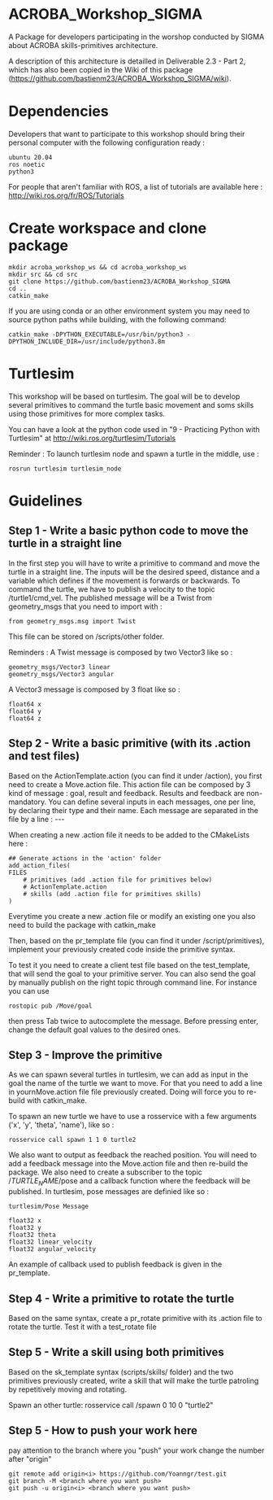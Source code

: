 # ACROBA_Workshop_SIGMA
A Package for developers participating in the worshop conducted by SIGMA about ACROBA skills-primitives architecture.

A description of this architecture is detailled in Deliverable 2.3 - Part 2, which has also been copied in the Wiki of this package (https://github.com/bastienm23/ACROBA_Workshop_SIGMA/wiki).

# Dependencies
Developers that want to participate to this workshop should bring their personal computer with the following configuration ready :

    ubuntu 20.04
    ros noetic
    python3

For people that aren't familiar with ROS, a list of tutorials are available here :
http://wiki.ros.org/fr/ROS/Tutorials

# Create workspace and clone package

    mkdir acroba_workshop_ws && cd acroba_workshop_ws
    mkdir src && cd src
    git clone https://github.com/bastienm23/ACROBA_Workshop_SIGMA
    cd ..
    catkin_make

If you are using conda or an other environment system you may need to source python paths while building, with the following command: 

    catkin_make -DPYTHON_EXECUTABLE=/usr/bin/python3 -DPYTHON_INCLUDE_DIR=/usr/include/python3.8m

# Turtlesim
This workshop will be based on turtlesim. 
The goal will be to develop several primitives to command the turtle basic movement and soms skills using those primitives for more complex tasks.

You can have a look at the python code used in "9 - Practicing Python with Turtlesim" at
http://wiki.ros.org/turtlesim/Tutorials

Reminder :
To launch turtlesim node and spawn a turtle in the middle, use :

    rosrun turtlesim turtlesim_node

# Guidelines

## Step 1 - Write a basic python code to move the turtle in a straight line

In the first step you will have to write a primitive to command and move the turtle in a straight line.
The inputs will be the desired speed, distance and a variable which defines if the movement is forwards or backwards. 
To command the turtle, we have to publish a velocity to the topic /turtle1/cmd_vel. 
The published message will be a Twist from geometry_msgs that you need to import with :

    from geometry_msgs.msg import Twist

This file can be stored on /scripts/other folder.

Reminders : 
A Twist message is composed by two Vector3 like so :

    geometry_msgs/Vector3 linear
    geometry_msgs/Vector3 angular

A Vector3 message is composed by 3 float like so :

    float64 x
    float64 y
    float64 z


## Step 2 - Write a basic primitive (with its .action and test files)

Based on the ActionTemplate.action (you can find it under /action), you first need to create a Move.action file.
This action file can be composed by 3 kind of message : goal, result and feedback. Results and feedback are non-mandatory.
You can define several inputs in each messages, one per line, by declaring their type and their name. Each message are separated in the file by a line :
    ---

When creating a new .action file it needs to be added to the CMakeLists here :

    ## Generate actions in the 'action' folder
    add_action_files(
    FILES
        # primitives (add .action file for primitives below)
        # ActionTemplate.action
        # skills (add .action file for primitives skills)
    )

Everytime you create a new .action file or modify an existing one you also need to build the package with catkin_make

Then, based on the pr_template file (you can find it under /script/primitives), implement your previously created code inside the primitive syntax.

To test it you need to create a client test file based on the test_template, that will send the goal to your primitive server.
You can also send the goal by manually publish on the right topic through command line.
For instance you can use 

    rostopic pub /Move/goal

then press Tab twice to autocomplete the message. Before pressing enter, change the default goal values to the desired ones.

## Step 3 - Improve the primitive

As we can spawn several turtles in turtlesim, we can add as input in the goal the name of the turtle we want to move. For that you need to add a line in yournMove.action file file previously created. Doing will force you to re-build with catkin_make.

To spawn an new turtle we have to use a rosservice with a few arguments ('x', 'y', 'theta', 'name'), like so :

    rosservice call spawn 1 1 0 turtle2

We also want to output as feedback the reached position. You will need to add a feedback message into the Move.action file and then re-build the package.
We also need to create a subscriber to the topic /$TURTLE_NAME$/pose and a callback function where the feedback will be published.
In turtlesim, pose messages are definied like so :

    turtlesim/Pose Message 

    float32 x
    float32 y
    float32 theta
    float32 linear_velocity
    float32 angular_velocity

An example of callback used to publish feedback is given in the pr_template.


## Step 4 - Write a primitive to rotate the turtle

Based on the same syntax, create a pr_rotate primitive with its .action file to rotate the turtle. Test it with a test_rotate file

## Step 5 - Write a skill using both primitives

Based on the sk_template syntax (scripts/skills/ folder) and the two primitives previously created, write a skill that will make the turtle patroling by repetitively moving and rotating.





Spawn an other turtle: rosservice call /spawn 0 10 0 "turtle2"


## Step 5 - How to push your work here 
pay attention to the branch where you "push" your work
change the number after "origin"

    git remote add origin<i> https://github.com/Yoanngr/test.git
    git branch -M <branch where you want push>
    git push -u origin<i> <branch where you want push>

